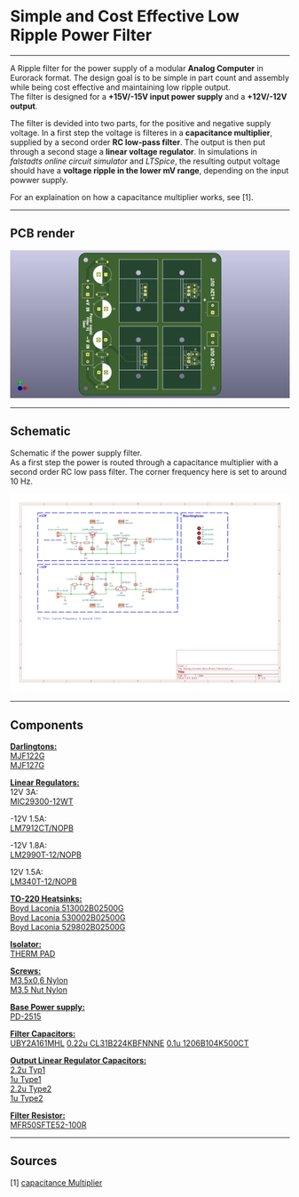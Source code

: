 # Simple and Cost Effective Low Ripple Power Filter
---

A Ripple filter for the power supply of a modular **Analog Computer** in Eurorack format. The design goal is to be simple in part count and assembly while being cost effective and maintaining low ripple output.\
The filter is designed for a **+15V/-15V input power supply** and a **+12V/-12V output**.

The filter is devided into two parts, for the positive and negative supply voltage. In a first step the voltage is filteres in a **capacitance multiplier**, supplied by a second order **RC low-pass filter**. The output is then put through a second stage a **linear voltage regulator**. In simulations in *falstadts online circuit simulator* and *LTSpice*, the resulting output voltage should have a **voltage ripple in the lower mV range**, depending on the input powwer supply.

For an explaination on how a capacitance multiplier works, see [1].

---
## PCB render

![schematic](schematic/Analog_Computer_Rack_Power_Filter.png "Image of the PCB")


---
## Schematic

Schematic if the power supply filter. \
As a first step the power is routed through a capacitance multiplier with a second order RC low pass filter. The corner frequency here is set to around 10 Hz.

![schematic](schematic/schematic-1.png "Power connection, current limiting and mounting holes")

---
## Components

**<u>Darlingtons:</u>**\
[MJF122G](https://www.digikey.de/de/products/detail/onsemi/MJF122G/919531) \
[MJF127G](https://www.digikey.de/de/products/detail/onsemi/MJF127G/919532)

**<u>Linear Regulators:</u>**\
12V 3A:\
[MIC29300-12WT](https://www.digikey.de/de/products/detail/microchip-technology/MIC29300-12WT/771587)

-12V 1.5A:\
[LM7912CT/NOPB](https://www.digikey.de/de/products/detail/texas-instruments/LM7912CT-NOPB/6355)

-12V 1.8A:\
[LM2990T-12/NOPB](https://www.digikey.de/de/products/detail/texas-instruments/LM2990T-12-NOPB/182373)

12V 1.5A:\
[LM340T-12/NOPB](https://www.digikey.de/de/products/detail/texas-instruments/LM340T-12-NOPB/6233)

**<u>TO-220 Heatsinks:</u>**\
[Boyd Laconia 513002B02500G](https://www.digikey.de/de/products/detail/boyd-laconia-llc/513002B02500G/1625590?s=N4IgTCBcDaIKwEYDMAGFYBC65oOIgF0BfIA)\
[Boyd Laconia 530002B02500G](https://www.digikey.de/de/products/detail/boyd-laconia-llc/530002B02500G/1216384)\
[Boyd Laconia 529802B02500G](https://www.digikey.de/de/products/detail/boyd-laconia-llc/529802B02500G/1216357)

**<u>Isolator:</u>**\
[THERM PAD](https://www.digikey.de/de/products/detail/boyd-laconia-llc/56-77-11G/1625385)

**<u>Screws:</u>**\
[M3,5x0,6 Nylon](https://www.digikey.de/de/products/detail/essentra-components/50M035060D012/11639017)\
[M3,5 Nut Nylon](https://www.digikey.de/de/products/detail/essentra-components/04M035060HN/9677097)

**<u>Base Power supply:</u>**\
[PD-2515](https://www.digikey.de/de/products/detail/mean-well-usa-inc/PD-2515/7705635)

**<u>Filter Capacitors:</u>**\
[UBY2A161MHL](https://www.digikey.de/de/products/detail/nichicon/UBY2A161MHL/9452708)
[0.22u CL31B224KBFNNNE](https://www.digikey.de/de/products/detail/samsung-electro-mechanics/CL31B224KBFNNNE/3886764)
[0.1u 1206B104K500CT](https://www.digikey.de/de/products/detail/walsin-technology-corporation/1206B104K500CT/9355102)

**<u>Output Linear Regulator Capacitors:</u>**\
[2.2u Typ1](https://www.digikey.de/de/products/detail/kemet/C320C225K5N5TA91707301/14318938)\
[1u Type1](https://www.digikey.de/de/products/detail/kemet/C320C105K5N5TA/14681443)\
[2.2u Type2](https://www.digikey.de/de/products/detail/tdk-corporation/FA14X7R1H225KRU06/5865806)\
[1u Type2](https://www.digikey.de/de/products/detail/tdk-corporation/FG18X5R1H105KRT06/5802871)

**<u>Filter Resistor:</u>**\
[MFR50SFTE52-100R](https://www.digikey.de/de/products/detail/yageo/MFR50SFTE52-100R/9151030)

---
## Sources

 [1] [capacitance Multiplier](https://sound-au.com/articles/cap-multiplier.htm
)
